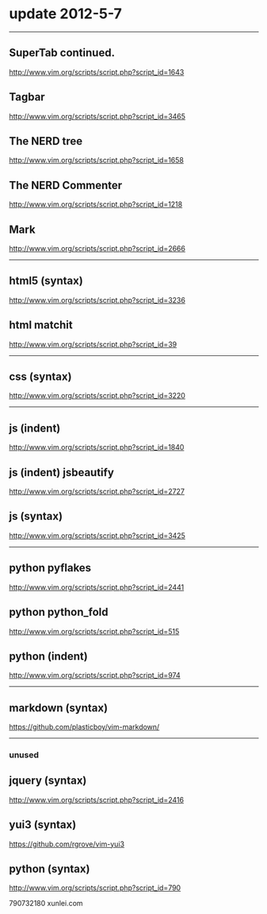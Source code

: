 # update 2012-5-7

------

## SuperTab continued.
<http://www.vim.org/scripts/script.php?script_id=1643>

## Tagbar
<http://www.vim.org/scripts/script.php?script_id=3465>

## The NERD tree
<http://www.vim.org/scripts/script.php?script_id=1658>

## The NERD Commenter
<http://www.vim.org/scripts/script.php?script_id=1218>

## Mark
<http://www.vim.org/scripts/script.php?script_id=2666>

------

## html5 (syntax)
<http://www.vim.org/scripts/script.php?script_id=3236>

## html matchit
<http://www.vim.org/scripts/script.php?script_id=39>

------

## css (syntax)
<http://www.vim.org/scripts/script.php?script_id=3220>

------

## js (indent)
<http://www.vim.org/scripts/script.php?script_id=1840>

## js (indent) jsbeautify
<http://www.vim.org/scripts/script.php?script_id=2727>

## js (syntax)
<http://www.vim.org/scripts/script.php?script_id=3425>

------

## python pyflakes
<http://www.vim.org/scripts/script.php?script_id=2441>

## python python_fold
<http://www.vim.org/scripts/script.php?script_id=515>

## python (indent)
<http://www.vim.org/scripts/script.php?script_id=974>

------

## markdown (syntax)
<https://github.com/plasticboy/vim-markdown/>

------

### unused

## jquery (syntax)
<http://www.vim.org/scripts/script.php?script_id=2416>

## yui3 (syntax)
<https://github.com/rgrove/vim-yui3>

## python (syntax)
<http://www.vim.org/scripts/script.php?script_id=790>

790732180
xunlei.com

